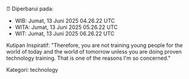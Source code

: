 ⏰ Diperbarui pada:
- WIB: Jumat, 13 Juni 2025 04.26.22 UTC
- WITA: Jumat, 13 Juni 2025 05.26.22 UTC
- WIT: Jumat, 13 Juni 2025 06.26.22 UTC

Kutipan Inspiratif:
"Therefore, you are not training young people for the world of today and the world of tomorrow unless you are doing proven technology training. That is one of the reasons I'm so concerned."


Kategori: technology

